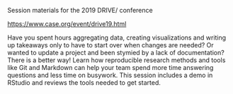 Session materials for the 2019 DRIVE/ conference

https://www.case.org/event/drive19.html

Have you spent hours aggregating data, creating visualizations and writing up takeaways only to have to start over when changes are needed? Or wanted to update a project and been stymied by a lack of documentation? There is a better way! Learn how reproducible research methods and tools like Git and Markdown can help your team spend more time answering questions and less time on busywork. This session includes a demo in RStudio and reviews the tools needed to get started.